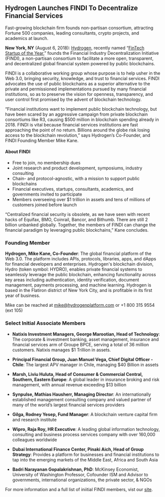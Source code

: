## Hydrogen Launches FINDI To Decentralize Financial Services
Fast-growing blockchain firm founds non-partisan consortium, attracting Fortune 500 companies, leading consultants, crypto projects, and academics at launch.

**New York, NY** (August 6, 2018): [Hydrogen](https://www.hydrogenplatform.com), recently named “[FinTech Startup of the Year](https://home.kpmg.com/lu/en/home/media/press-releases/2018/06/fintech-awards-luxembourg.html),” founds the Financial Industry Decentralization Initiative (FINDI), a non-partisan consortium to facilitate a more open, transparent, and decentralized global financial system powered by public blockchains.

  

FINDI is a collaborative working group whose purpose is to help usher in the Web 3.0, bringing security, knowledge, and trust to financial services. FINDI advocates the use of public blockchains as a superior alternative to the private and permissioned implementations pursued by many financial institutions, so as to preserve the vision for openness, transparency, and user control first promised by the advent of blockchain technology.

  

“Financial institutions want to implement public blockchain technology, but have been scared by an aggressive campaign from private blockchain consortiums like R3, causing $500 million in blockchain spending already in 2018. FINDI is vital because financial services institutions are fast approaching the point of no return. Billions around the globe risk losing access to the blockchain revolution,” says Hydrogen’s Co-Founder, and FINDI Founding Member Mike Kane.

  

#### About FINDI

-   Free to join, no membership dues
-   Joint research and product development, symposiums, industry consulting
-   Chain- and protocol-agnostic, with a mission to support public blockchains
-   Financial executives, startups, consultants, academics, and governments invited to participate 
-   Members overseeing over $1 trillion in assets and tens of millions of customers joined before launch

    

  

“Centralized financial security is obsolete, as we have seen with recent hacks of Equifax, BMO, Coinrail, Bancor, and Bithumb. There are still 2 billion unbanked globally. Together, the members of FINDI can change the financial paradigm by leveraging public blockchains,” Kane concludes.
  
### Founding Member


**Hydrogen, Mike Kane, Co-Founder**: The global financial platform of the Web 3.0. The platform includes APIs, protocols, libraries, apps, and dApps for financial developers and enterprises. Hydrogen's blockchain division, Hydro (token symbol: HYDRO), enables private financial systems to seamlessly leverage the public blockchain, enhancing functionality across key areas including authentication, identity verification, document management, payments processing, and machine learning. Hydrogen is based in the Flatiron district of New York City, and is profitable in its first year of business.

Mike can be reached at mike@hydrogenplatform.com or +1 800 315 9554 (ext 105)



### Select Initial Associate Members

-   **Natixis Investment Managers, George Marootian, Head of Technology**: The corporate & investment banking, asset management, insurance and financial services arm of Groupe BPCE, serving a total of 36 million customers. Natixis manages $1 Trillion in assets.
    
-   **Principal Financial Group, Juan Manuel Vega, Chief Digital Officer - Chile**: The largest APV manager in Chile, managing $40 Billion in assets
    
-   **Marsh, Liviu Huluta, Head of Consumer & Commercial Central, Southern, Eastern Europe**: A global leader in insurance broking and risk management, with annual revenue exceeding $13 billion

-   **Synpulse, Mathias Hausherr, Managing Director**: An internationally established management consulting company and valued partner of many of the world’s largest financial services providers
    
-   **Gilga, Rodney Yesep, Fund Manager**: A blockchain venture capital firm and research institute
    
-   **Wipro, Raja Roy, HR Executive**: A leading global information technology, consulting and business process services company with over 160,000 colleagues worldwide
    
-   **Dubai International Finance Center, Pinaki Aich, Head of Group Strategy**: Provides a platform for businesses and financial institutions to tap into the emerging markets of the Middle East, Africa and South Asia

-   **Badri Narayanan Gopalakrishnan, PhD**: McKinsey Economist, University of Washington Professor, Cofounder ISM and Advisor to governments, international organizations, the private sector, & NGOs


For more information and a full list of iniitial FINDI members, vist our [site](https://www.joinfindi.org/).
